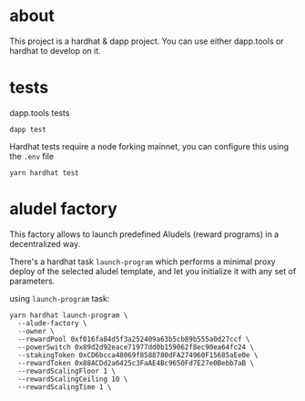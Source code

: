 # about

This project is a hardhat & dapp project. You can use either dapp.tools or hardhat to develop on it.


# tests

dapp.tools tests
```
dapp test
```

Hardhat tests require a node forking mainnet, you can configure this using the `.env` file
```
yarn hardhat test
```


# aludel factory

This factory allows to launch predefined Aludels (reward programs) in a decentralized way.

There's a hardhat task `launch-program` which performs a minimal proxy deploy of the selected aludel template, and let you initialize it with any set of parameters.

using `launch-program` task:
```
yarn hardhat launch-program \
  --alude-factory \
  --owner \
  --rewardPool 0xf016fa84d5f3a252409a63b5cb89b555a0d27ccf \
  --powerSwitch 0x89d2d92eace71977dd0b159062f8ec90ea64fc24 \
  --stakingToken 0xCD6bcca48069f8588780dFA274960F15685aEe0e \
  --rewardToken 0x88ACDd2a6425c3FaAE4Bc9650Fd7E27e0Bebb7aB \
  --rewardScalingFloor 1 \
  --rewardScalingCeiling 10 \
  --rewardScalingTime 1 \
```


